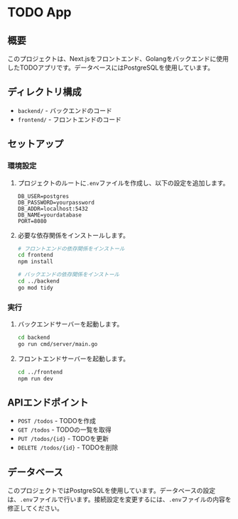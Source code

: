 # TODO App

## 概要

このプロジェクトは、Next.jsをフロントエンド、Golangをバックエンドに使用したTODOアプリです。データベースにはPostgreSQLを使用しています。

## ディレクトリ構成

- `backend/` - バックエンドのコード
- `frontend/` - フロントエンドのコード

## セットアップ

### 環境設定

1. プロジェクトのルートに`.env`ファイルを作成し、以下の設定を追加します。

    ```env
    DB_USER=postgres
    DB_PASSWORD=yourpassword
    DB_ADDR=localhost:5432
    DB_NAME=yourdatabase
    PORT=8080
    ```

2. 必要な依存関係をインストールします。

    ```bash
    # フロントエンドの依存関係をインストール
    cd frontend
    npm install

    # バックエンドの依存関係をインストール
    cd ../backend
    go mod tidy
    ```

### 実行

1. バックエンドサーバーを起動します。

    ```bash
    cd backend
    go run cmd/server/main.go
    ```

2. フロントエンドサーバーを起動します。

    ```bash
    cd ../frontend
    npm run dev
    ```

## APIエンドポイント

- `POST /todos` - TODOを作成
- `GET /todos` - TODOの一覧を取得
- `PUT /todos/{id}` - TODOを更新
- `DELETE /todos/{id}` - TODOを削除

## データベース

このプロジェクトではPostgreSQLを使用しています。データベースの設定は、`.env`ファイルで行います。接続設定を変更するには、`.env`ファイルの内容を修正してください。
